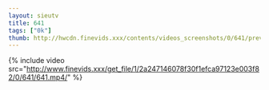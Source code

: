 ```yaml
--- 
layout: sieutv
title: 641
tags: ["0k"]
thumb: http://hwcdn.finevids.xxx/contents/videos_screenshots/0/641/preview.mp4.jpg
---
```

{% include video src="http://www.finevids.xxx/get_file/1/2a247146078f30f1efca97123e003f82/0/641/641.mp4/" %} 
